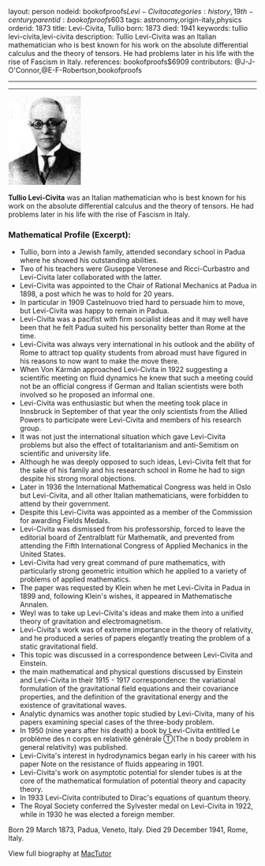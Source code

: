 layout: person
nodeid: bookofproofs$Levi-Civita
categories: history,19th-century
parentid: bookofproofs$603
tags: astronomy,origin-italy,physics
orderid: 1873
title: Levi-Civita, Tullio
born: 1873
died: 1941
keywords: tullio levi-civita,levi-civita
description: Tullio Levi-Civita was an Italian mathematician who is best known for his work on the absolute differential calculus and the theory of tensors. He had problems later in his life with the rise of Fascism in Italy.
references: bookofproofs$6909
contributors: @J-J-O'Connor,@E-F-Robertson,bookofproofs

---



---

![Levi-Civita.jpg](https://github.com/bookofproofs/bookofproofs.github.io/blob/main/_sources/_assets/images/portraits/Levi-Civita.jpg?raw=true)

**Tullio Levi-Civita** was an Italian mathematician who is best known for his work on the absolute differential calculus and the theory of tensors. He had problems later in his life with the rise of Fascism in Italy.

### Mathematical Profile (Excerpt):
* Tullio, born into a Jewish family, attended secondary school in Padua where he showed his outstanding abilities.
* Two of his teachers were Giuseppe Veronese and Ricci-Curbastro and Levi-Civita later collaborated with the latter.
* Levi-Civita was appointed to the Chair of Rational Mechanics at Padua in 1898, a post which he was to hold for 20 years.
* In particular in 1909 Castelnuovo tried hard to persuade him to move, but Levi-Civita was happy to remain in Padua.
* Levi-Civita was a pacifist with firm socialist ideas and it may well have been that he felt Padua suited his personality better than Rome at the time.
* Levi-Civita was always very international in his outlook and the ability of Rome to attract top quality students from abroad must have figured in his reasons to now want to make the move there.
* When Von Kármán approached Levi-Civita in 1922 suggesting a scientific meeting on fluid dynamics he knew that such a meeting could not be an official congress if German and Italian scientists were both involved so he proposed an informal one.
* Levi-Civita was enthusiastic but when the meeting took place in Innsbruck in September of that year the only scientists from the Allied Powers to participate were Levi-Civita and members of his research group.
* It was not just the international situation which gave Levi-Civita problems but also the effect of totalitarianism and anti-Semitism on scientific and university life.
* Although he was deeply opposed to such ideas, Levi-Civita felt that for the sake of his family and his research school in Rome he had to sign despite his strong moral objections.
* Later in 1936 the International Mathematical Congress was held in Oslo but Levi-Civita, and all other Italian mathematicians, were forbidden to attend by their government.
* Despite this Levi-Civita was appointed as a member of the Commission for awarding Fields Medals.
* Levi-Civita was dismissed from his professorship, forced to leave the editorial board of Zentralblatt für Mathematik, and prevented from attending the Fifth International Congress of Applied Mechanics in the United States.
* Levi-Civita had very great command of pure mathematics, with particularly strong geometric intuition which he applied to a variety of problems of applied mathematics.
* The paper was requested by Klein when he met Levi-Civita in Padua in 1899 and, following Klein's wishes, it appeared in Mathematische Annalen.
* Weyl was to take up Levi-Civita's ideas and make them into a unified theory of gravitation and electromagnetism.
* Levi-Civita's work was of extreme importance in the theory of relativity, and he produced a series of papers elegantly treating the problem of a static gravitational field.
* This topic was discussed in a correspondence between Levi-Civita and Einstein.
* the main mathematical and physical questions discussed by Einstein and Levi-Civita in their 1915 - 1917 correspondence: the variational formulation of the gravitational field equations and their covariance properties, and the definition of the gravitational energy and the existence of gravitational waves.
* Analytic dynamics was another topic studied by Levi-Civita, many of his papers examining special cases of the three-body problem.
* In 1950 (nine years after his death) a book by Levi-Civita entitled Le problème des n corps en relativité générale Ⓣ(The n body problem in general relativity)  was published.
* Levi-Civita's interest in hydrodynamics began early in his career with his paper Note on the resistance of fluids  appearing in 1901.
* Levi-Civita's work on asymptotic potential for slender tubes is at the core of the mathematical formulation of potential theory and capacity theory.
* In 1933 Levi-Civita contributed to Dirac's equations of quantum theory.
* The Royal Society conferred the Sylvester medal on Levi-Civita in 1922, while in 1930 he was elected a foreign member.

Born 29 March 1873, Padua, Veneto, Italy. Died 29 December 1941, Rome, Italy.

View full biography at [MacTutor](https://mathshistory.st-andrews.ac.uk/Biographies/Levi-Civita/)
